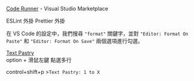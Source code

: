 [Code Runner](https://marketplace.visualstudio.com/items?itemName=formulahendry.code-runner) - Visual Studio Marketplace

ESLint 外掛 Prettier 外掛  
 
在 VS Code 的設定中，我們搜尋 `"format"` 關鍵字，並對 `"Editor: Format On Paste"` 和 `"Editor: Format On Save"` 兩個選項進行勾選。

[Text Pastry](https://marketplace.visualstudio.com/items?itemName=jkjustjoshing.vscode-text-pastry)  
option + 滑鼠左鍵 點選多行  

control+shift+p >`Text Pastry: 1 to X`  
